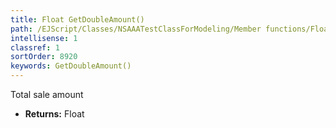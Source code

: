 ```yaml
---
title: Float GetDoubleAmount()
path: /EJScript/Classes/NSAAATestClassForModeling/Member functions/Float GetDoubleAmount()
intellisense: 1
classref: 1
sortOrder: 8920
keywords: GetDoubleAmount()
---
```



Total sale amount



* **Returns:** Float


